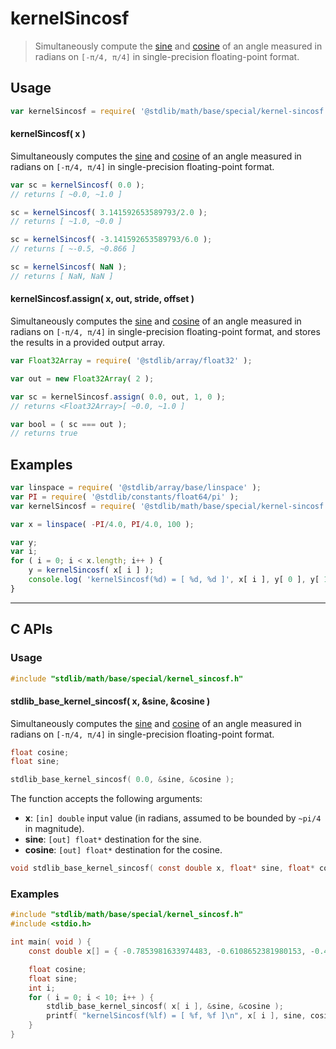 <!--

@license Apache-2.0

Copyright (c) 2025 The Stdlib Authors.

Licensed under the Apache License, Version 2.0 (the "License");
you may not use this file except in compliance with the License.
You may obtain a copy of the License at

   http://www.apache.org/licenses/LICENSE-2.0

Unless required by applicable law or agreed to in writing, software
distributed under the License is distributed on an "AS IS" BASIS,
WITHOUT WARRANTIES OR CONDITIONS OF ANY KIND, either express or implied.
See the License for the specific language governing permissions and
limitations under the License.

-->

# kernelSincosf

> Simultaneously compute the [sine][@stdlib/math/base/special/sinf] and [cosine][@stdlib/math/base/special/cosf] of an angle measured in radians on `[-π/4, π/4]` in single-precision floating-point format.

<section class="usage">

## Usage

```javascript
var kernelSincosf = require( '@stdlib/math/base/special/kernel-sincosf' );
```

#### kernelSincosf( x )

Simultaneously computes the [sine][@stdlib/math/base/special/sinf] and [cosine][@stdlib/math/base/special/cosf] of an angle measured in radians on `[-π/4, π/4]` in single-precision floating-point format.

```javascript
var sc = kernelSincosf( 0.0 );
// returns [ ~0.0, ~1.0 ]

sc = kernelSincosf( 3.141592653589793/2.0 );
// returns [ ~1.0, ~0.0 ]

sc = kernelSincosf( -3.141592653589793/6.0 );
// returns [ ~-0.5, ~0.866 ]

sc = kernelSincosf( NaN );
// returns [ NaN, NaN ]
```

#### kernelSincosf.assign( x, out, stride, offset )

Simultaneously computes the [sine][@stdlib/math/base/special/sinf] and [cosine][@stdlib/math/base/special/cosf] of an angle measured in radians on `[-π/4, π/4]` in single-precision floating-point format, and stores the results in a provided output array.

```javascript
var Float32Array = require( '@stdlib/array/float32' );

var out = new Float32Array( 2 );

var sc = kernelSincosf.assign( 0.0, out, 1, 0 );
// returns <Float32Array>[ ~0.0, ~1.0 ]

var bool = ( sc === out );
// returns true
```

</section>

<!-- /.usage -->

<section class="examples">

## Examples

<!-- eslint no-undef: "error" -->

```javascript
var linspace = require( '@stdlib/array/base/linspace' );
var PI = require( '@stdlib/constants/float64/pi' );
var kernelSincosf = require( '@stdlib/math/base/special/kernel-sincosf' );

var x = linspace( -PI/4.0, PI/4.0, 100 );

var y;
var i;
for ( i = 0; i < x.length; i++ ) {
    y = kernelSincosf( x[ i ] );
    console.log( 'kernelSincosf(%d) = [ %d, %d ]', x[ i ], y[ 0 ], y[ 1 ] );
}
```

</section>

<!-- /.examples -->

<!-- C interface documentation. -->

* * *

<section class="c">

## C APIs

<!-- Section to include introductory text. Make sure to keep an empty line after the intro `section` element and another before the `/section` close. -->

<section class="intro">

</section>

<!-- /.intro -->

<!-- C usage documentation. -->

<section class="usage">

### Usage

```c
#include "stdlib/math/base/special/kernel_sincosf.h"
```

#### stdlib_base_kernel_sincosf( x, &sine, &cosine )

Simultaneously computes the [sine][@stdlib/math/base/special/sinf] and [cosine][@stdlib/math/base/special/cosf] of an angle measured in radians on `[-π/4, π/4]` in single-precision floating-point format.

```c
float cosine;
float sine;

stdlib_base_kernel_sincosf( 0.0, &sine, &cosine );
```

The function accepts the following arguments:

-   **x**: `[in] double` input value (in radians, assumed to be bounded by `~pi/4` in magnitude).
-   **sine**: `[out] float*` destination for the sine.
-   **cosine**: `[out] float*` destination for the cosine.

```c
void stdlib_base_kernel_sincosf( const double x, float* sine, float* cosine );
```

</section>

<!-- /.usage -->

<!-- C API usage notes. Make sure to keep an empty line after the `section` element and another before the `/section` close. -->

<section class="notes">

</section>

<!-- /.notes -->

<!-- C API usage examples. -->

<section class="examples">

### Examples

```c
#include "stdlib/math/base/special/kernel_sincosf.h"
#include <stdio.h>

int main( void ) {
    const double x[] = { -0.7853981633974483, -0.6108652381980153, -0.4363323129985824, -0.26179938779914946, -0.08726646259971649, 0.08726646259971649, 0.26179938779914935, 0.43633231299858233, 0.6108652381980153, 0.7853981633974483 };

    float cosine;
    float sine;
    int i;
    for ( i = 0; i < 10; i++ ) {
        stdlib_base_kernel_sincosf( x[ i ], &sine, &cosine );
        printf( "kernelSincosf(%lf) = [ %f, %f ]\n", x[ i ], sine, cosine );
    }
}
```

</section>

<!-- /.examples -->

</section>

<!-- /.c -->

<!-- Section for related `stdlib` packages. Do not manually edit this section, as it is automatically populated. -->

<section class="related">

</section>

<!-- /.related -->

<!-- Section for all links. Make sure to keep an empty line after the `section` element and another before the `/section` close. -->

<section class="links">

[@stdlib/math/base/special/cosf]: https://github.com/stdlib-js/math/tree/main/base/special/cosf

[@stdlib/math/base/special/sinf]: https://github.com/stdlib-js/math/tree/main/base/special/sinf

<!-- <related-links> -->

<!-- </related-links> -->

</section>

<!-- /.links -->

